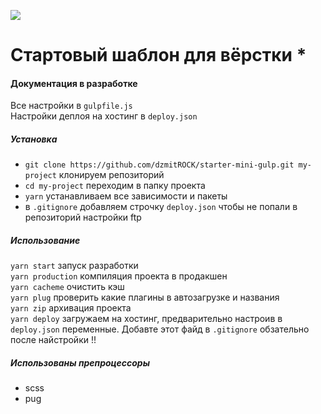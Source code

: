 ![](https://github.com/dzmitROCK/start/blob/master/app/favicon/android-chrome-512x512.png?raw=true)
# Стартовый шаблон для вёрстки *
#### Документация в разработке
Все настройки в `gulpfile.js`   
Настройки деплоя на хостинг в `deploy.json`   
##### Установка
* `git clone https://github.com/dzmitROCK/starter-mini-gulp.git my-project` клонируем репозиторий
* `cd my-project` переходим в папку проекта
* `yarn` устанавливаем все зависимости и пакеты  
* в `.gitignore` добавляем строчку `deploy.json` чтобы не попали в репозиторий настройки ftp     
##### Использование
`yarn start` запуск разработки  
`yarn production` компиляция проекта в продакшен   
`yarn cacheme` очистить кэш  
`yarn plug` проверить какие плагины в автозагрузке и названия  
`yarn zip` архивация проекта  
`yarn deploy` загружаем на хостинг, предварительно настроив в `deploy.json` переменные. Добавте этот файд в `.gitignore` обзательно после найстройки !!  
##### Использованы препроцессоры
* scss
* pug
